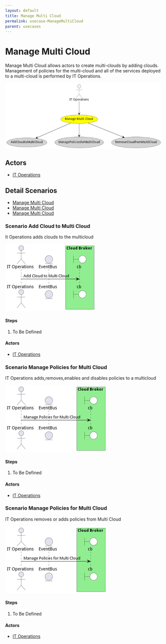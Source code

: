 ```yaml
---
layout: default
title: Manage Multi Cloud
permalink: usecase-ManageMultiCloud
parent: usecases
---
```

# Manage Multi Cloud

Manage Multi Cloud allows actors to create multi-clouds by adding clouds. Management of policies for the multi-cloud and all of the services deployed to a multi-cloud is performed by IT Operations.

![Activities Diagram](./activities.png)

## Actors

* [IT Operations](actor-itops)











## Detail Scenarios

* [Manage Multi Cloud](#scenario-AddCloudtoMultiCloud)
* [Manage Multi Cloud](#scenario-ManagePoliciesforMultiCloud)
* [Manage Multi Cloud](#scenario-RemoveCloudfromMultiCloud)



### Scenario Add Cloud to Multi Cloud

It Operations adds clouds to the multicloud

![Scenario AddCloudtoMultiCloud](./addcloudtomulticloud.png)

#### Steps

1. To Be Defined


#### Actors

* [IT Operations](actor-itops)



### Scenario Manage Policies for Multi Cloud

IT Operations adds,removes,enables and disables policies to a multicloud

![Scenario ManagePoliciesforMultiCloud](./managepoliciesformulticloud.png)

#### Steps

1. To Be Defined


#### Actors

* [IT Operations](actor-itops)



### Scenario Manage Policies for Multi Cloud

IT Operations removes or adds policies from Multi Cloud

![Scenario ManagePoliciesforMultiCloud](./managepoliciesformulticloud.png)

#### Steps

1. To Be Defined


#### Actors

* [IT Operations](actor-itops)




